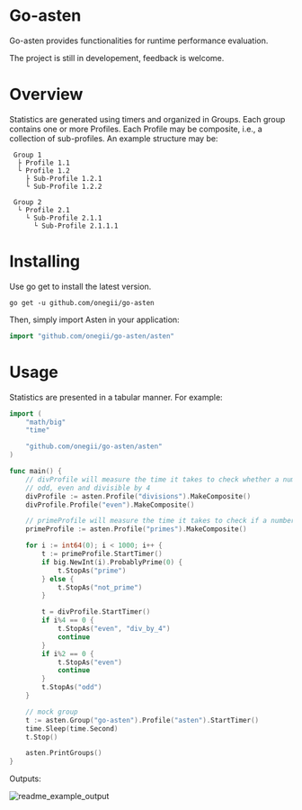 # Go-asten
Go-asten provides functionalities for runtime performance evaluation.
  
The project is still in developement, feedback is welcome.

# Overview
Statistics are generated using timers and organized in Groups.
Each group contains one or more Profiles.
Each Profile may be composite, i.e., a collection of sub-profiles.
An example structure may be:

```
 Group 1
  ├ Profile 1.1
  └ Profile 1.2
    ├ Sub-Profile 1.2.1
    └ Sub-Profile 1.2.2

 Group 2
  └ Profile 2.1
    └ Sub-Profile 2.1.1
      └ Sub-Profile 2.1.1.1
```

# Installing
Use go get to install the latest version.

```
go get -u github.com/onegii/go-asten
```
Then, simply import Asten in your application:
```go
import "github.com/onegii/go-asten/asten"

```

# Usage
Statistics are presented in a tabular manner. For example:

```go
import (
	"math/big"
	"time"

	"github.com/onegii/go-asten/asten"
)

func main() {
	// divProfile will measure the time it takes to check whether a number is
	// odd, even and divisible by 4
	divProfile := asten.Profile("divisions").MakeComposite()
	divProfile.Profile("even").MakeComposite()

	// primeProfile will measure the time it takes to check if a number is prime
	primeProfile := asten.Profile("primes").MakeComposite()

	for i := int64(0); i < 1000; i++ {
		t := primeProfile.StartTimer()
		if big.NewInt(i).ProbablyPrime(0) {
			t.StopAs("prime")
		} else {
			t.StopAs("not_prime")
		}

		t = divProfile.StartTimer()
		if i%4 == 0 {
			t.StopAs("even", "div_by_4")
			continue
		}
		if i%2 == 0 {
			t.StopAs("even")
			continue
		}
		t.StopAs("odd")
	}

	// mock group
	t := asten.Group("go-asten").Profile("asten").StartTimer()
	time.Sleep(time.Second)
	t.Stop()

	asten.PrintGroups()
}

```
  
Outputs:  

![readme_example_output](https://github.com/onegii/go-asten/assets/111180807/463a31a3-bd7f-4ab5-a1c7-6ee09c97bbaf)
